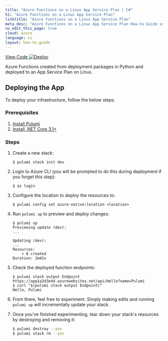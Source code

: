 ```yaml
---
title: "Azure Functions on a Linux App Service Plan | C#"
h1: "Azure Functions on a Linux App Service Plan"
linktitle: "Azure Functions on a Linux App Service Plan"
meta_desc: "Azure Functions on a Linux App Service Plan How-to Guide using C#"
no_edit_this_page: true
cloud: azure
language: cs
layout: how-to-guide
---
```


<!-- WARNING: this page was generated by a tool. Do not edit it by hand. -->
<!-- To change it, please see https://github.com/pulumi/docs/tree/master/tools/mktutorial. -->

<p class="mb-4 flex">
    <a class="flex flex-wrap items-center rounded-md font-display text-lg text-white bg-blue-600 border-2 border-blue-600 px-2 mr-2 whitespace-no-wrap hover:text-white" style="height: 45px;" href="https://github.com/pulumi/examples/tree/master/azure-cs-functions" target="_blank">
        <span><i class="fab fa-github pr-2"></i> View Code</span>
    </a>
    <a href="https://app.pulumi.com/new?template=https://github.com/pulumi/examples/blob/master/azure-cs-functions/README.md" target="_blank">
        <img src="https://get.pulumi.com/new/button.svg" alt="Deploy">
    </a>
</p>


Azure Functions created from deployment packages in Python and deployed to an App Service Plan on Linux.

## Deploying the App

To deploy your infrastructure, follow the below steps.

### Prerequisites

1. [Install Pulumi](https://www.pulumi.com/docs/get-started/install/)
2. [Install .NET Core 3.1+](https://dotnet.microsoft.com/download)

### Steps

1.  Create a new stack:

    ```
    $ pulumi stack init dev
    ```

1.  Login to Azure CLI (you will be prompted to do this during deployment if you forget this step):

    ```
    $ az login
    ```

1.  Configure the location to deploy the resources to:

    ```
    $ pulumi config set azure-native:location <location>
    ```

1.  Run `pulumi up` to preview and deploy changes:

    ```
    $ pulumi up
    Previewing update (dev):
    ...

    Updating (dev):
    ...
    Resources:
        + 8 created
    Duration: 2m42s
    ```

1.  Check the deployed function endpoints:

    ```
    $ pulumi stack output Endpoint
    https://app1a2d3e4d.azurewebsites.net/api/Hello?name=Pulumi
    $ curl "$(pulumi stack output Endpoint)"
    Hello, Pulumi
    ```

1. From there, feel free to experiment. Simply making edits and running `pulumi up` will incrementally update your stack.

1. Once you've finished experimenting, tear down your stack's resources by destroying and removing it:

    ```bash
    $ pulumi destroy --yes
    $ pulumi stack rm --yes
    ```

